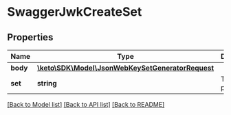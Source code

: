 # SwaggerJwkCreateSet

## Properties
Name | Type | Description | Notes
------------ | ------------- | ------------- | -------------
**body** | [**\keto\SDK\Model\JsonWebKeySetGeneratorRequest**](JsonWebKeySetGeneratorRequest.md) |  | [optional] 
**set** | **string** | The set in: path | 

[[Back to Model list]](../README.md#documentation-for-models) [[Back to API list]](../README.md#documentation-for-api-endpoints) [[Back to README]](../README.md)


